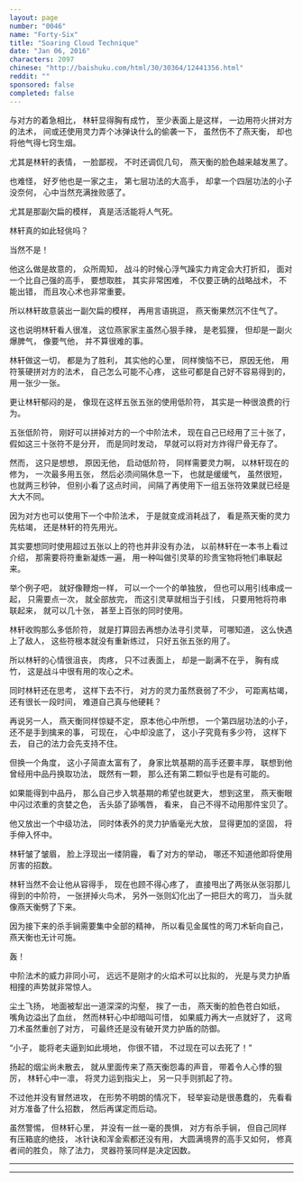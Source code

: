```yaml
---
layout: page
number: "0046"
name: "Forty-Six"
title: "Soaring Cloud Technique"
date: "Jan 06, 2016"
characters: 2097
chinese: "http://baishuku.com/html/30/30364/12441356.html"
reddit: ""
sponsored: false
completed: false
---
```


与对方的着急相比，
林轩显得胸有成竹，
至少表面上是这样，
一边用符火拼对方的法术，
间或还使用灵力弄个冰弹诀什么的偷袭一下，
虽然伤不了燕天衡，
却也将他气得七窍生烟。

尤其是林轩的表情，
一脸鄙视，
不时还调侃几句，
燕天衡的脸色越来越发黑了。

也难怪，
好歹他也是一家之主，
第七层功法的大高手，
却拿一个四层功法的小子没奈何，
心中当然充满挫败感了。

尤其是那副欠扁的模样，
真是活活能将人气死。

林轩真的如此轻佻吗？

当然不是！

他这么做是故意的，
众所周知，
战斗的时候心浮气躁实力肯定会大打折扣，
面对一个比自己强的高手，
要想取胜，
其实非常困难，
不仅要正确的战略战术，
不能出错，
而且攻心术也非常重要。

所以林轩故意装出一副欠扁的模样，
再用言语挑逗，
燕天衡果然沉不住气了。

这也说明林轩看人很准，
这位燕家家主虽然心狠手辣，
是老狐狸，
但却是一副火爆脾气，
像要气他，
并不算很难的事。

林轩做这一切，
都是为了胜利，
其实他的心里，
同样懊恼不已，
原因无他，
用符箓硬拼对方的法术，
自己怎么可能不心疼，
这些可都是自己好不容易得到的，
用一张少一张。

更让林轩郁闷的是，
像现在这样五张五张的使用低阶符，
其实是一种很浪费的行为。

五张低阶符，
刚好可以拼掉对方的一个中阶法术，
现在自己已经用了三十张了，
假如这三十张符不是分开，
而是同时发动，
早就可以将对方炸得尸骨无存了。

然而，
这只是想想，
原因无他，
启动低阶符，
同样需要灵力啊，
以林轩现在的修为，
一次最多用五张，
然后必须间隔休息一下，
也就是缓缓气，
虽然很短，
也就两三秒钟，
但别小看了这点时间，
间隔了再使用下一组五张符效果就已经是大大不同。

因为对方也可以使用下一个中阶法术，
于是就变成消耗战了，
看是燕天衡的灵力先枯竭，
还是林轩的符先用光。

其实要想同时使用超过五张以上的符也并非没有办法，
以前林轩在一本书上看过介绍，
那需要将符重新凝炼一遍，
用一种叫做引灵草的珍贵宝物将牠们串联起来。

举个例子吧，
就好像鞭炮一样，
可以一个一个的单独放，
但也可以用引线串成一起，
只需要点一次，
就全部放完，
而这引灵草就相当于引线，
只要用牠将符串联起来，
就可以几十张，
甚至上百张的同时使用。

林轩收购那么多低阶符，
就是打算回去再想办法寻引灵草，
可哪知道，
这么快遇上了敌人，
这些符根本就没有重新练过，
只好五张五张的用了。

所以林轩的心情很沮丧，
肉疼，
只不过表面上，
却是一副满不在乎，
胸有成竹，
这是战斗中很有用的攻心之术。

同时林轩还在思考，
这样下去不行，
对方的灵力虽然衰弱了不少，
可距离枯竭，
还有很长一段时间，
难道自己真与他硬耗？

再说另一人，
燕天衡同样惊疑不定，
原本他心中所想，
一个第四层功法的小子，
还不是手到擒来的事，
可现在，
心中却没底了，
这小子究竟有多少符，
这样下去，
自己的法力会先支持不住。

但换一个角度，
这小子简直太富有了，
身家比筑基期的高手还要丰厚，
联想到他曾经用中品丹换取功法，
既然有一颗，
那么还有第二颗似乎也是有可能的。

如果能得到中品丹，
那么自己步入筑基期的希望也就更大，
想到这里，
燕天衡眼中闪过浓重的贪婪之色，
舌头舔了舔嘴唇，
看来，
自己不得不动用那件宝贝了。

他又放出一个中级功法，
同时体表外的灵力护盾毫光大放，
显得更加的坚固，
将手伸入怀中。

林轩皱了皱眉，
脸上浮现出一缕阴霾，
看了对方的举动，
哪还不知道他即将使用厉害的招数。

林轩当然不会让他从容得手，
现在也顾不得心疼了，
直接甩出了两张从张羽那儿得到的中阶符，
一张拼掉火鸟术，
另外一张则幻化出了一把巨大的弯刀，
当头就像燕天衡劈了下来。

因为接下来的杀手锏需要集中全部的精神，
所以看见金属性的弯刀术斩向自己，
燕天衡也无计可施。

轰！

中阶法术的威力非同小可，
远远不是刚才的火焰术可以比拟的，
光是与灵力护盾相撞的声势就非常惊人。

尘土飞扬，
地面被犁出一道深深的沟壑，
挨了一击，
燕天衡的脸色苍白如纸，
嘴角边溢出了血丝，
然而林轩心中却暗叫可惜，
如果威力再大一点就好了，
这弯刀术虽然重创了对方，
可最终还是没有破开灵力护盾的防御。

“小子，
能将老夫逼到如此境地，
你很不错，
不过现在可以去死了！”

扬起的烟尘尚未散去，
就从里面传来了燕天衡怨毒的声音，
带着令人心悸的狠厉，
林轩心中一凛，
将灵力运到指尖上，
另一只手则抓起了符。

不过他并没有冒然进攻，
在形势不明朗的情况下，
轻举妄动是很愚蠢的，
先看看对方准备了什么招数，
然后再谋定而后动。

虽然警惕，
但林轩心里，
并没有一丝一毫的畏惧，
对方有杀手锏，
但自己同样有压箱底的绝技，
冰针诀和浑金索都还没有用，
大圆满境界的高手又如何，
修真者间的胜负，
除了法力，
灵器符箓同样是决定因数。

- - -
- - -

